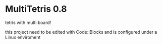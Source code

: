 # MultiTetris 0.8
tetris with multi board!

this project need to be edited with Code::Blocks and is configured under a Linux enviroment
